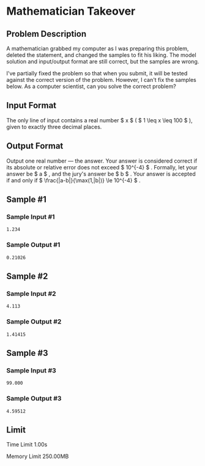 # Mathematician Takeover

## Problem Description

A mathematician grabbed my computer as I was preparing this problem, deleted the statement, and changed the samples to fit his liking. The model solution and input/output format are still correct, but the samples are wrong.

I've partially fixed the problem so that when you submit, it will be tested against the correct version of the problem. However, I can't fix the samples below. As a computer scientist, can you solve the correct problem?

## Input Format

The only line of input contains a real number $ x $ ( $ 1 \leq x \leq 100 $ ), given to exactly three decimal places.

## Output Format

Output one real number — the answer. Your answer is considered correct if its absolute or relative error does not exceed $ 10^{-4} $ . Formally, let your answer be $ a $ , and the jury's answer be $ b $ . Your answer is accepted if and only if $ \frac{|a-b|}{\max(1,|b|)} \le 10^{-4} $ .

## Sample #1

### Sample Input #1

```
1.234
```

### Sample Output #1

```
0.21026
```

## Sample #2

### Sample Input #2

```
4.113
```

### Sample Output #2

```
1.41415
```

## Sample #3

### Sample Input #3

```
99.000
```

### Sample Output #3

```
4.59512
```

## Limit



Time Limit
1.00s

Memory Limit
250.00MB